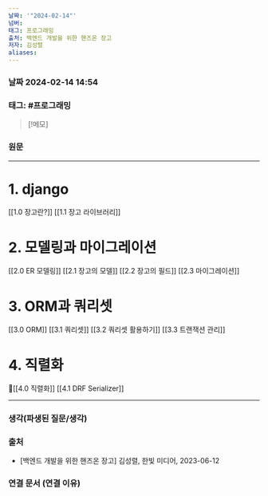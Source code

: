 ```yaml
---
날짜: '"2024-02-14"'
넘버: 
태그: 프로그래밍
출처: 백엔드 개발을 위한 핸즈온 장고
저자: 김성렬
aliases:
---
```

### 날짜  2024-02-14 14:54

### 태그: #프로그래밍 

>[!메모]
>

### 원문
---
# 1. django
[[1.0 장고란?]]
[[1.1 장고 라이브러리]]
# 2. 모델링과 마이그레이션
[[2.0 ER 모델링]]
[[2.1 장고의 모델]]
[[2.2 장고의 필드]]
[[2.3 마이그레이션]]
# 3. ORM과 쿼리셋
[[3.0 ORM]]
[[3.1 쿼리셋]]
[[3.2 쿼리셋 활용하기]]
[[3.3 트랜잭션 관리]]
# 4. 직렬화
[[4.0 직렬화]]
[[4.1 DRF Serializer]]










---
### 생각(파생된 질문/생각)

### 출처
- \[백엔드 개발을 위한 핸즈온 장고] 김성렬, 한빛 미디어, 2023-06-12

### 연결 문서 (연결 이유)
